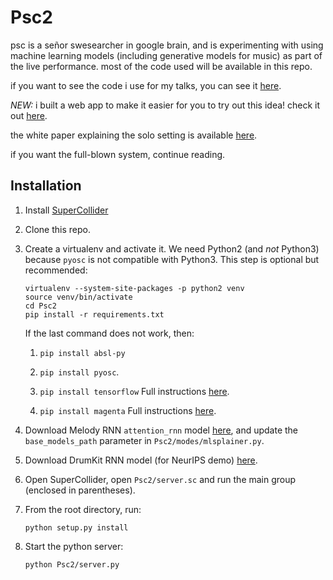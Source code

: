 # Psc2

psc is a señor swesearcher in google brain, and is experimenting with using machine learning models (including generative models for music) as part of the live performance. most of the code used will be available in this repo.

if you want to see the code i use for my talks, you can see it [here](https://github.com/psc-g/Psc2/tree/master/talks/arturia).

*NEW:* i built a web app to make it easier for you to try out this idea! check it out [here](https://ml-jam.glitch.me/).

the white paper explaining the solo setting is available [here](https://arxiv.org/abs/1904.13285).

if you want the full-blown system, continue reading.

## Installation
1.  Install [SuperCollider](https://supercollider.github.io/)

1.  Clone this repo.

1.  Create a virtualenv and activate it. We need Python2 (and _not_ Python3)
    because `pyosc` is not compatible with Python3. This step is optional but
    recommended:

    ```
    virtualenv --system-site-packages -p python2 venv
    source venv/bin/activate
    cd Psc2
    pip install -r requirements.txt
    ```
    If the last command does not work, then:

    1.  `pip install absl-py`


    1.  `pip install pyosc`.

    1.  `pip install tensorflow`
        Full instructions [here](https://www.tensorflow.org/install/).

    1.  `pip install magenta`
         Full instructions [here](https://github.com/tensorflow/magenta).

1.  Download Melody RNN `attention_rnn` model
    [here](https://github.com/tensorflow/magenta/blob/2c3ae9b0dd64b06295e48e2ee5654e3d207035fc/magenta/models/melody_rnn/README.md),
    and update the `base_models_path` parameter in `Psc2/modes/mlsplainer.py`.

1.  Download DrumKit RNN model (for NeurIPS demo)
    [here](https://github.com/tensorflow/magenta/tree/2c3ae9b0dd64b06295e48e2ee5654e3d207035fc/magenta/models/drums_rnn).

1.  Open SuperCollider, open `Psc2/server.sc` and run the main group (enclosed
    in parentheses).

1.  From the root directory, run:

    ```
    python setup.py install
    ```

1.  Start the python server:

    ```
    python Psc2/server.py
    ```

